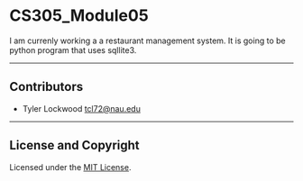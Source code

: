 # CS305_Module05
I am currenly working a a restaurant management system. It is going to be python program that uses sqllite3.

---

## Contributors
- Tyler Lockwood <tcl72@nau.edu>

---

## License and Copyright

Licensed under the [MIT License](LICENSE).
